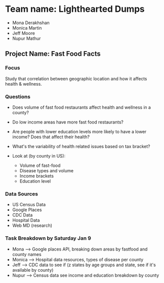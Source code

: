 # Team name: Lighthearted Dumps
- Mona Derakhshan
- Monica Martin
- Jeff Moore
- Nupur Mathur

## Project Name: Fast Food Facts

### Focus
Study that correlation between geographic location and how it affects health & wellness.

### Questions
- Does volume of fast food restaurants affect health and wellness in a county?
- Do low income areas have more fast food restaurants?
- Are people with lower education levels more likely to have a lower income? Does that affect their health?
- What's the variability of health related issues based on tax bracket?

- Look at (by county in US):
  - Volume of fast-food
  - Disease types and volume
  - Income brackets
  - Education level

### Data Sources
- US Census Data
- Google Places
- CDC Data
- Hospital Data
- Web MD (research)

### Task Breakdown by Saturday Jan 9
- Mona --> Google places API, breaking down areas by fastfood and county names
- Monica --> Hospital data resources, types of disease per county
- Jeff --> CDC data to see if (z states by age groups and state, see if it's available by county)
- Nupur --> Census data see income and education breakdown by county
